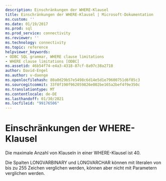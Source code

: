 ```yaml
---
description: Einschränkungen der WHERE-Klausel
title: Einschränkungen der WHERE-Klausel | Microsoft-Dokumentation
ms.custom: ''
ms.date: 01/19/2017
ms.prod: sql
ms.prod_service: connectivity
ms.reviewer: ''
ms.technology: connectivity
ms.topic: reference
helpviewer_keywords:
- ODBC SQL grammar, WHERE clause limitations
- WHERE clause limitations [ODBC]
ms.assetid: 46b54f74-e4a3-4318-87cf-8a97c38a2718
author: David-Engel
ms.author: v-daenge
ms.openlocfilehash: 80a0d29b57e5498c6d14e5d1e79600751d6f85c3
ms.sourcegitcommit: 33f0f190f962059826e002be165a2bef4f9e350c
ms.translationtype: MT
ms.contentlocale: de-DE
ms.lasthandoff: 01/30/2021
ms.locfileid: "99176506"
---
```

# <a name="where-clause-limitations"></a>Einschränkungen der WHERE-Klausel
Die maximale Anzahl von Klauseln in einer WHERE-Klausel ist 40.  
  
 Die Spalten LONGVARBINARY und LONGVARCHAR können mit literalen von bis zu 255 Zeichen verglichen werden, können aber nicht mit Parametern verglichen werden.

